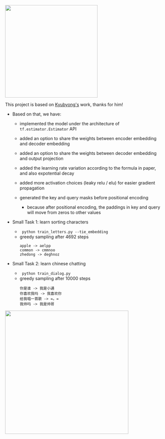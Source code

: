 <img src="https://github.com/zhedongzheng/finch/blob/master/assets/transformer.png" width="300">

This project is based on [Kyubyong's](https://github.com/Kyubyong/transformer) work, thanks for him!

* Based on that, we have:
  * implemented the model under the architecture of ```tf.estimator.Estimator``` API
  
  * added an option to share the weights between encoder embedding and decoder embedding
  
  * added an option to share the weights between decoder embedding and output projection
  
  * added the learning rate variation according to the formula in paper, and also expotential decay
  
  * added more activation choices (leaky relu / elu) for easier gradient propagation
  
  * generated the key and query masks before positional encoding
  
    * because after positional encoding, the paddings in key and query will move from zeros to other values

* Small Task 1: learn sorting characters
    * ``` python train_letters.py --tie_embedding```
    * greedy sampling after 4692 steps
        ```
        apple -> aelpp
        common -> cmmnoo
        zhedong -> deghnoz
        ```
* Small Task 2: learn chinese chatting
    * ``` python train_dialog.py```
    * greedy sampling after 10000 steps
        ```
        你是谁 -> 我是小通
        你喜欢我吗 -> 我喜欢你
        给我唱一首歌 -> =。=
        我帅吗 -> 我是帅哥
        ```
<img src="https://github.com/zhedongzheng/finch/blob/master/assets/transform20fps.gif" height='400'>
